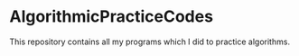 AlgorithmicPracticeCodes
========================

This repository contains all my programs which I did to practice algorithms.
